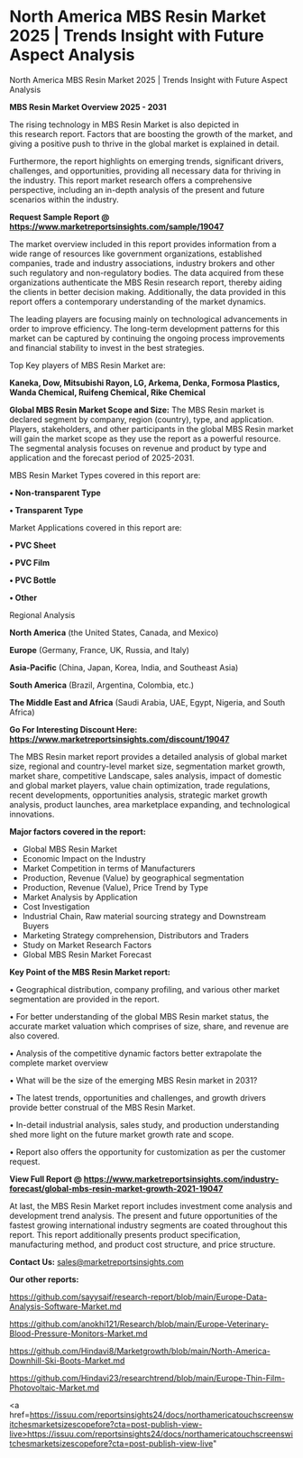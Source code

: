 # North America MBS Resin Market 2025 | Trends Insight with Future Aspect Analysis
North America MBS Resin Market 2025 | Trends Insight with Future Aspect Analysis

<Strong> MBS Resin Market Overview 2025 - 2031</strong>

The rising technology in MBS Resin Market is also depicted in this research report. Factors that are boosting the growth of the market, and giving a positive push to thrive in the global market is explained in detail.

Furthermore, the report highlights on emerging trends, significant drivers, challenges, and opportunities, providing all necessary data for thriving in the industry. This report market research offers a comprehensive perspective, including an in-depth analysis of the present and future scenarios within the industry.

<strong>Request Sample Report @ <a href=https://www.marketreportsinsights.com/sample/19047>https://www.marketreportsinsights.com/sample/19047</a></strong>

The market overview included in this report provides information from a wide range of resources like government organizations, established companies, trade and industry associations, industry brokers and other such regulatory and non-regulatory bodies. The data acquired from these organizations authenticate the MBS Resin research report, thereby aiding the clients in better decision making. Additionally, the data provided in this report offers a contemporary understanding of the market dynamics.

The leading players are focusing mainly on technological advancements in order to improve efficiency. The long-term development patterns for this market can be captured by continuing the ongoing process improvements and financial stability to invest in the best strategies.

Top Key players of MBS Resin Market are:

<strong>Kaneka, Dow, Mitsubishi Rayon, LG, Arkema, Denka, Formosa Plastics, Wanda Chemical, Ruifeng Chemical, Rike Chemical</strong>

<strong><b>Global MBS Resin Market Scope and Size:</b></strong>
The MBS Resin market is declared segment by company, region (country), type, and application. Players, stakeholders, and other participants in the global MBS Resin market will gain the market scope as they use the report as a powerful resource. The segmental analysis focuses on revenue and product by type and application and the forecast period of 2025-2031.

MBS Resin Market Types covered in this report are:

<strong>• Non-transparent Type

• Transparent Type</strong>

Market Applications covered in this report are:

<strong>• PVC Sheet

• PVC Film

• PVC Bottle

• Other</strong> 

Regional Analysis

<strong>North America</strong> (the United States, Canada, and Mexico)

<strong>Europe</strong> (Germany, France, UK, Russia, and Italy)

<strong>Asia-Pacific</strong> (China, Japan, Korea, India, and Southeast Asia)

<strong>South America</strong> (Brazil, Argentina, Colombia, etc.)

<strong>The Middle East and Africa</strong> (Saudi Arabia, UAE, Egypt, Nigeria, and South Africa)

<strong>Go For Interesting Discount Here: <a href=https://www.marketreportsinsights.com/discount/19047>https://www.marketreportsinsights.com/discount/19047</a></strong>

The MBS Resin market report provides a detailed analysis of global market size, regional and country-level market size, segmentation market growth, market share, competitive Landscape, sales analysis, impact of domestic and global market players, value chain optimization, trade regulations, recent developments, opportunities analysis, strategic market growth analysis, product launches, area marketplace expanding, and technological innovations.

<strong><b>Major factors covered in the report:</b></strong>
<ul>
  <li>Global MBS Resin Market </li>
  <li>Economic Impact on the Industry</li>
  <li>Market Competition in terms of Manufacturers</li>
  <li>Production, Revenue (Value) by geographical segmentation</li>
  <li>Production, Revenue (Value), Price Trend by Type</li>
  <li>Market Analysis by Application</li>
  <li>Cost Investigation</li>
  <li>Industrial Chain, Raw material sourcing strategy and Downstream Buyers</li>
  <li>Marketing Strategy comprehension, Distributors and Traders</li>
  <li>Study on Market Research Factors</li>
  <li>Global MBS Resin Market Forecast</li>
</ul>

<strong><b>Key Point of the MBS Resin Market report:</b></strong>

• Geographical distribution, company profiling, and various other market segmentation are provided in the report.

• For better understanding of the global MBS Resin market status, the accurate market valuation which comprises of size, share, and revenue are also covered.

• Analysis of the competitive dynamic factors better extrapolate the complete market overview

• What will be the size of the emerging MBS Resin market in 2031?

• The latest trends, opportunities and challenges, and growth drivers provide better construal of the MBS Resin Market.

• In-detail industrial analysis, sales study, and production understanding shed more light on the future market growth rate and scope.

• Report also offers the opportunity for customization as per the customer request.

<strong><b>View Full Report @ <a href=https://www.marketreportsinsights.com/industry-forecast/global-mbs-resin-market-growth-2021-19047>https://www.marketreportsinsights.com/industry-forecast/global-mbs-resin-market-growth-2021-19047</a></b></strong>


At last, the MBS Resin Market report includes investment come analysis and development trend analysis. The present and future opportunities of the fastest growing international industry segments are coated throughout this report. This report additionally presents product specification, manufacturing method, and product cost structure, and price structure.

<strong>Contact Us:</strong>
sales@marketreportsinsights.com

<strong>Our other reports:</strong>

<a href=https://github.com/sayysaif/research-report/blob/main/Europe-Data-Analysis-Software-Market.md>https://github.com/sayysaif/research-report/blob/main/Europe-Data-Analysis-Software-Market.md</a>

<a href=https://github.com/anokhi121/Research/blob/main/Europe-Veterinary-Blood-Pressure-Monitors-Market.md>https://github.com/anokhi121/Research/blob/main/Europe-Veterinary-Blood-Pressure-Monitors-Market.md</a>

<a href=https://github.com/Hindavi8/Marketgrowth/blob/main/North-America-Downhill-Ski-Boots-Market.md>https://github.com/Hindavi8/Marketgrowth/blob/main/North-America-Downhill-Ski-Boots-Market.md</a>

<a href=https://github.com/Hindavi23/researchtrend/blob/main/Europe-Thin-Film-Photovoltaic-Market.md>https://github.com/Hindavi23/researchtrend/blob/main/Europe-Thin-Film-Photovoltaic-Market.md</a>

<a href=https://issuu.com/reportsinsights24/docs/northamericatouchscreenswitchesmarketsizescopefore?cta=post-publish-view-live>https://issuu.com/reportsinsights24/docs/northamericatouchscreenswitchesmarketsizescopefore?cta=post-publish-view-live</a>"
